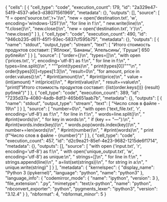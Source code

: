 {
 "cells": [
  {
   "cell_type": "code",
   "execution_count": 179,
   "id": "2a329e47-54f9-4537-a6e3-d38071561969",
   "metadata": {},
   "outputs": [],
   "source": [
    "f = open('source.txt','r+')\n",
    "new = open('destination.txt', 'w', encoding='windows-1251')\n",
    "for line in f:\n",
    "    new.write(line)\n",
    "f.close()\n",
    "new.close()\n",
    "new = open('destination.txt', 'r')\n",
    "new.close()"
   ]
  },
  {
   "cell_type": "code",
   "execution_count": 490,
   "id": "946cb235-d611-45f1-93ec-5837cf595b75",
   "metadata": {},
   "outputs": [
    {
     "name": "stdout",
     "output_type": "stream",
     "text": [
      "Итого стоимость продуктов составит: ['Яблоки', 'Бананы', 'Апельсины', 'Груши'] 650 рублей\n"
     ]
    }
   ],
   "source": [
    "order={}\n",
    "types=[]\n",
    "with open ('prices.txt', 'r', encoding='utf-8') as f:\n",
    "    for line in f:\n",
    "        types=line.split()\n",
    "        \"\"\"print(types)\n",
    "        print(types[0])\"\"\"\n",
    "        order[types[0]]=types[1:3]\n",
    "result=0\n",
    "for amount, price in order.values():\n",
    "    #print(amount)\n",
    "    #print(price)\n",
    "    value = (int(amount) * int(price))\n",
    "    #print(value)\n",
    "    result+=value\n",
    "print(f\"Итого стоимость продуктов составит: {list(order.keys())} {result} рублей\")"
   ]
  },
  {
   "cell_type": "code",
   "execution_count": 389,
   "id": "7235d37a-4080-4adb-8df3-465b651aab7b",
   "metadata": {},
   "outputs": [
    {
     "name": "stdout",
     "output_type": "stream",
     "text": [
      "Число слов в файле - 19\n"
     ]
    }
   ],
   "source": [
    "number=0\n",
    "with open ('text_file.txt', 'r', encoding='utf-8') as f:\n",
    "    for line in f:\n",
    "        words=line.split()\n",
    "        #print(words)\n",
    "        for key in words:\n",
    "            if (key == \"—\"):\n",
    "                #print(words.index(key))\n",
    "                words.pop(words.index(key))\n",
    "        number+=len(words)\n",
    "        #print(number)\n",
    "        #print(words)\n",
    "    print (f\"Число слов в файле - {number}\")"
   ]
  },
  {
   "cell_type": "code",
   "execution_count": 457,
   "id": "d2c9ea21-85ef-4e23-9682-1215de6f1714",
   "metadata": {},
   "outputs": [],
   "source": [
    "with open ('input.txt', 'r', encoding='utf-8') as f:\n",
    "    with open('unique_output.txt', 'w', encoding='utf-8') as unique:\n",
    "        strings=[]\n",
    "        for line in f:\n",
    "            strings.append(line)\n",
    "        a=list(set(strings))\n",
    "        for string in a:\n",
    "            unique.write(string)"
   ]
  }
 ],
 "metadata": {
  "kernelspec": {
   "display_name": "Python 3 (ipykernel)",
   "language": "python",
   "name": "python3"
  },
  "language_info": {
   "codemirror_mode": {
    "name": "ipython",
    "version": 3
   },
   "file_extension": ".py",
   "mimetype": "text/x-python",
   "name": "python",
   "nbconvert_exporter": "python",
   "pygments_lexer": "ipython3",
   "version": "3.12.4"
  }
 },
 "nbformat": 4,
 "nbformat_minor": 5
}
